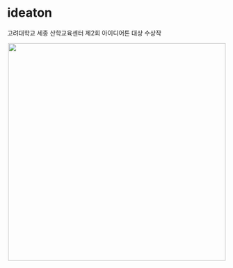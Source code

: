 # ideaton
고려대학교 세종 산학교육센터 제2회 아이디어톤 대상 수상작 

<style>
img {
	margin: auto;
	display: block;
}
</style>
<img width="500" src="https://user-images.githubusercontent.com/70839563/136645408-a16244d4-8fc8-49ff-86fb-e1806e158472.png" style="margin: auto; display: block;"></img>
